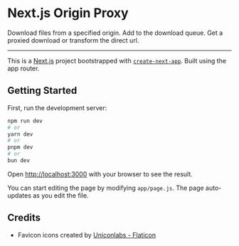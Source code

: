 # Next.js Origin Proxy

Download files from a specified origin. Add to the download queue. Get a proxied download or transform the direct url.

---

This is a [Next.js](https://nextjs.org) project bootstrapped with [`create-next-app`](https://github.com/vercel/next.js/tree/canary/packages/create-next-app). Built using the app router. 

## Getting Started

First, run the development server:

```bash
npm run dev
# or
yarn dev
# or
pnpm dev
# or
bun dev
```

Open [http://localhost:3000](http://localhost:3000) with your browser to see the result.

You can start editing the page by modifying `app/page.js`. The page auto-updates as you edit the file.


## Credits 
* Favicon icons created by [Uniconlabs - Flaticon](https://www.flaticon.com/free-icons/proxy)

